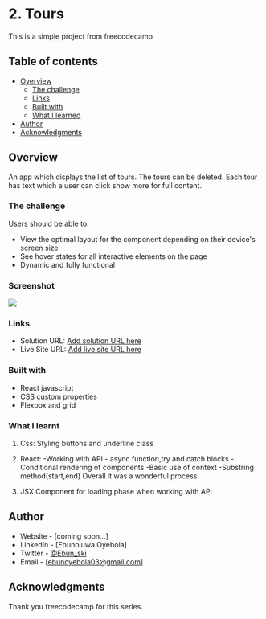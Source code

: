 # 2. Tours

This is a simple project from freecodecamp

## Table of contents

- [Overview](#overview)
  - [The challenge](#the-challenge)
  - [Links](#links)
  - [Built with](#built-with)
  - [What I learned](#what-i-learned)
- [Author](#author)
- [Acknowledgments](#acknowledgments)

## Overview

An app which displays the list of tours. The tours can be deleted. Each tour has text which a user can click show more for full content.

### The challenge

Users should be able to:

- View the optimal layout for the component depending on their device's screen size
- See hover states for all interactive elements on the page
- Dynamic and fully functional

### Screenshot

![](./screenshot.jpg)

### Links

- Solution URL: [Add solution URL here](https://your-solution-url.com)
- Live Site URL: [Add live site URL here](https://your-live-site-url.com)

### Built with

- React javascript
- CSS custom properties
- Flexbox and grid

### What I learnt

1. Css:
   Styling buttons and underline class

2. React:
   -Working with API - async function,try and catch blocks
   -Conditional rendering of components
   -Basic use of context
   -Substring method(start,end)
   Overall it was a wonderful process.

3. JSX
   Component for loading phase when working with API

## Author

- Website - [coming soon...]
- LinkedIn - [Ebunoluwa Oyebola]
- Twitter - [@Ebun_ski](https://www.twitter.com/Ebun_ski)
- Email - [ebunoyebola03@gmail.com]

## Acknowledgments

Thank you freecodecamp for this series.
